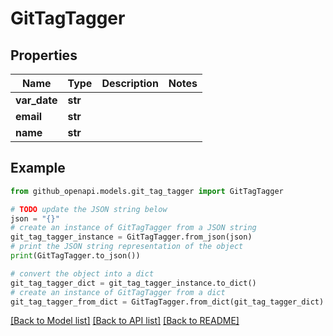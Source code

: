 # GitTagTagger


## Properties

Name | Type | Description | Notes
------------ | ------------- | ------------- | -------------
**var_date** | **str** |  | 
**email** | **str** |  | 
**name** | **str** |  | 

## Example

```python
from github_openapi.models.git_tag_tagger import GitTagTagger

# TODO update the JSON string below
json = "{}"
# create an instance of GitTagTagger from a JSON string
git_tag_tagger_instance = GitTagTagger.from_json(json)
# print the JSON string representation of the object
print(GitTagTagger.to_json())

# convert the object into a dict
git_tag_tagger_dict = git_tag_tagger_instance.to_dict()
# create an instance of GitTagTagger from a dict
git_tag_tagger_from_dict = GitTagTagger.from_dict(git_tag_tagger_dict)
```
[[Back to Model list]](../README.md#documentation-for-models) [[Back to API list]](../README.md#documentation-for-api-endpoints) [[Back to README]](../README.md)


